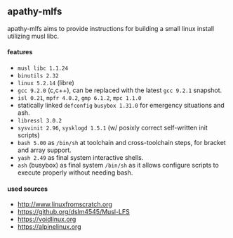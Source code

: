 ## apathy-mlfs
apathy-mlfs aims to provide instructions for building a small linux install utilizing musl libc.

#### features
 * `musl libc 1.1.24`
 * `binutils 2.32`
 * `linux 5.2.14` (libre)
 * `gcc 9.2.0` (c,c++), can be replaced with the latest `gcc 9.2.1` snapshot.
 * `isl 0.21`, `mpfr 4.0.2`, `gmp 6.1.2`, `mpc 1.1.0`
 * statically linked `defconfig` `busybox 1.31.0` for emergency situations and ash.
 * `libressl 3.0.2`
 * `sysvinit 2.96`, `sysklogd 1.5.1` (w/ posixly correct self-written init scripts)
 * `bash 5.00` as `/bin/sh` at toolchain and cross-toolchain steps, for bracket and array support.
 * `yash 2.49` as final system interactive shells.
 * `ash` (busybox) as final system `/bin/sh` as it allows configure scripts to execute properly without needing bash.

#### used sources
 * http://www.linuxfromscratch.org
 * https://github.org/dslm4545/Musl-LFS
 * https://voidlinux.org
 * https://alpinelinux.org
